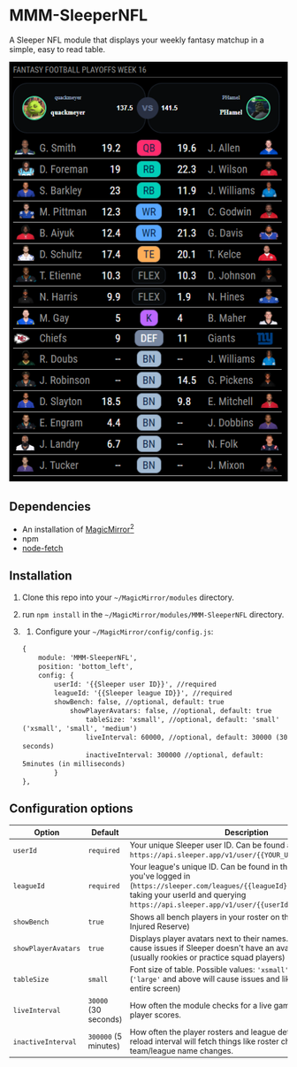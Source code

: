 # MMM-SleeperNFL
A Sleeper NFL module that displays your weekly fantasy matchup in a simple, easy to read table. 

![](.github/screenshot_with_bench.PNG)

## Dependencies
* An installation of [MagicMirror<sup>2</sup>](https://github.com/MichMich/MagicMirror)
* npm
* [node-fetch](https://www.npmjs.com/package/node-fetch)

## Installation
1. Clone this repo into your `~/MagicMirror/modules` directory.
1. run `npm install` in the `~/MagicMirror/modules/MMM-SleeperNFL` directory.
1. 1. Configure your `~/MagicMirror/config/config.js`:

    ```
    {
        module: 'MMM-SleeperNFL',
        position: 'bottom_left',
        config: {
			userId: '{{Sleeper user ID}}', //required
			leagueId: '{{Sleeper league ID}}', //required
			showBench: false, //optional, default: true
               	showPlayerAvatars: false, //optional, default: true
                	tableSize: 'xsmall', //optional, default: 'small' ('xsmall', 'small', 'medium')
                	liveInterval: 60000, //optional, default: 30000 (30 seconds)
                	inactiveInterval: 300000 //optional, default: 5minutes (in milliseconds)
			}
    },
    ```

## Configuration options

 | **Option** | **Default** | **Description** |
| --- | --- | --- |
| `userId` | `required` | Your unique Sleeper user ID. Can be found at `https://api.sleeper.app/v1/user/{{YOUR_USERNAME}}` |
| `leagueId` | `required` | Your league's unique ID. Can be found in the Sleeper URL when you've logged in (`https://sleeper.com/leagues/{{leagueId}}/matchup`) or by taking your userId and querying `https://api.sleeper.app/v1/user/{{userId}}/leagues/nfl/2022`|
| `showBench` | `true` | Shows all bench players in your roster on the module (excluding Injured Reserve) |
| `showPlayerAvatars` | `true` | Displays player avatars next to their names. Can sometimes cause issues if Sleeper doesn't have an avatar for a player (usually rookies or practice squad players) |
| `tableSize` | `small` | Font size of table. Possible values: `'xsmall'`, `'small'`, `'medium'` (`'large'` and above will cause issues and likely take up the entire screen) |
| `liveInterval` | `30000` (30 seconds) | How often the module checks for a live game and updates player scores. |
| `inactiveInterval` | `300000` (5 minutes) | How often the player rosters and league details update. This reload interval will fetch things like roster changes and team/league name changes. |
